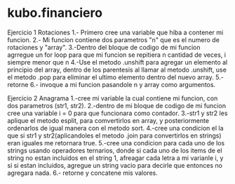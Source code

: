 # kubo.financiero
Ejercicio  1 Rotaciones
1.- Primero cree una variable que hiba a contener mi  funcion.
2.- Mi funcion contiene dos parametros "n" que es el numero de rotaciones y "array".
3.-Dentro del bloque de codigo de mi funcion agrregue un for loop para que mi funcion se repitiera n cantidad de veces, i siempre menor que n
4.-Use el metodo .unshift para agregar un elemento al principio del array, dentro de los parentesis al llamar al metodo .unshift, use el metodo .pop para eliminar el ultimo elemento dentro del nuevo array.
5.- retorne
6.- invoque a mi funcion pasandole n y array como argumentos.

Ejercicio 2 Anagrama
1.-cree mi variable la cual contiene mi funcion, con dos parametros (str1, str2).
2.-dentro de mi bloque de codigo de mi funcion cree una variable i = 0 para que funcionara como contador.
3.-str1 y str2 les aplique el metodo esplit, para comvertirlos en array, y posteriormente ordenarlos de igual manera con el metodo sort.
4.-cree una condicion el la que si str1 y str2(aplicandoles el metodo .join para convertirlos en strings) eran iguales me retornara true.
5.-cree una condicion para cada uno de los strings usando operadores ternarios, donde si cada uno de los items de el string no estan incluidos en el string 1, afreagar cada letra a mi varianle i, y si si estan incluidos, agregue un string vacio para decirle que entonces no agregara nada.
6.- retorne y concatene mis valores.


